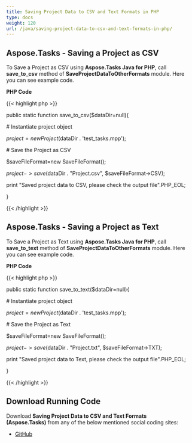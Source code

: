 ```yaml
---
title: Saving Project Data to CSV and Text Formats in PHP
type: docs
weight: 120
url: /java/saving-project-data-to-csv-and-text-formats-in-php/
---
```


## **Aspose.Tasks - Saving a Project as CSV**
To Save a Project as CSV using **Aspose.Tasks Java for PHP**, call **save_to_csv** method of **SaveProjectDataToOtherFormats** module. Here you can see example code.

**PHP Code**

{{< highlight php >}}

 public static function save_to_csv($dataDir=null){

\# Instantiate project object

$project = new Project($dataDir . 'test_tasks.mpp');

\# Save the Project as CSV

$saveFileFormat=new SaveFileFormat();

$project->save($dataDir . "Project.csv", $saveFileFormat->CSV);

print "Saved project data to CSV, please check the output file".PHP_EOL;

}

{{< /highlight >}}
## **Aspose.Tasks - Saving a Project as Text**
To Save a Project as Text using **Aspose.Tasks Java for PHP**, call **save_to_text** method of **SaveProjectDataToOtherFormats** module. Here you can see example code.

**PHP Code**

{{< highlight php >}}

 public static function save_to_text($dataDir=null){

\# Instantiate project object

$project = new Project($dataDir . 'test_tasks.mpp');

\# Save the Project as Text

$saveFileFormat=new SaveFileFormat();

$project->save($dataDir . "Project.txt", $saveFileFormat->TXT);

print "Saved project data to Text, please check the output file".PHP_EOL;

}

{{< /highlight >}}
## **Download Running Code**
Download **Saving Project Data to CSV and Text Formats (Aspose.Tasks)** from any of the below mentioned social coding sites:

- [GitHub](https://github.com/aspose-tasks/Aspose.Tasks-for-Java/blob/master/Plugins/Aspose_Tasks_Java_for_PHP/src/aspose/tasks/WorkingWithProjects/SaveProjectDataToOtherFormats.php)
